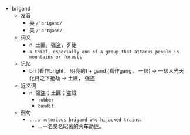 - brigand
  - 发音
    - 英 `/'brigənd/`
    - 美 `/'brɪɡənd/`
  - 词义
    - n. 土匪，强盗，歹徒
    - `a thief, especially one of a group that attacks people in mountains or forests`
  - 记忆
    - bri (看作bright， 明亮的) + gand (看作gang， 一帮) → 一帮人光天化日之下抢劫 → 土匪， 强盗
  - 近义词
    - n. 强盗；土匪；盗贼
      - `robber`
      - `bandit`
  - 例句
    - `...a notorious brigand who hijacked trains.`
      - ...一名臭名昭著的火车劫匪。

